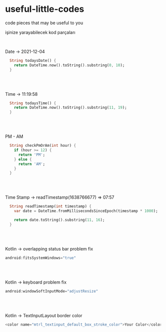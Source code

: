 # useful-little-codes
code pieces that may be useful to you 

işinize yarayabilecek kod parçaları 

<br/>

Date -> 2021-12-04
```dart
  String todaysDate() {
    return DateTime.now().toString().substring(0, 10);
  }
```
<br/>
<br/>

Time -> 11:19:58
```dart
  String todaysTime() {
    return DateTime.now().toString().substring(11, 19);
  }
```
<br/>
<br/>

PM - AM
```dart
  String checkPmOrAm(int hour) {
    if (hour >= 12) {
      return 'PM';
    } else {
      return 'AM';
    }
  }
```
<br/>
<br/>

Time Stamp -> readTimestamp(1638766677) => 07:57
```dart
  String readTimestamp(int timestamp) {
    var date = DateTime.fromMillisecondsSinceEpoch(timestamp * 1000);

    return date.toString().substring(11, 16);
  }
```
<br/>
<br/>

Kotlin -> overlapping status bar problem fix
```kotlin
android:fitsSystemWindows="true"
```

<br/>
<br/>

Kotlin -> keyboard problem fix
```kotlin
android:windowSoftInputMode="adjustResize"
```

<br/>
<br/>

Kotlin -> TextInputLayout border color
```Kotlin
<color name="mtrl_textinput_default_box_stroke_color">Your Color</color>
```
